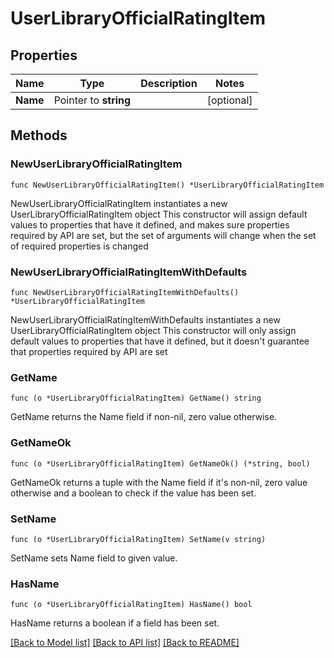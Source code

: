 # UserLibraryOfficialRatingItem

## Properties

Name | Type | Description | Notes
------------ | ------------- | ------------- | -------------
**Name** | Pointer to **string** |  | [optional] 

## Methods

### NewUserLibraryOfficialRatingItem

`func NewUserLibraryOfficialRatingItem() *UserLibraryOfficialRatingItem`

NewUserLibraryOfficialRatingItem instantiates a new UserLibraryOfficialRatingItem object
This constructor will assign default values to properties that have it defined,
and makes sure properties required by API are set, but the set of arguments
will change when the set of required properties is changed

### NewUserLibraryOfficialRatingItemWithDefaults

`func NewUserLibraryOfficialRatingItemWithDefaults() *UserLibraryOfficialRatingItem`

NewUserLibraryOfficialRatingItemWithDefaults instantiates a new UserLibraryOfficialRatingItem object
This constructor will only assign default values to properties that have it defined,
but it doesn't guarantee that properties required by API are set

### GetName

`func (o *UserLibraryOfficialRatingItem) GetName() string`

GetName returns the Name field if non-nil, zero value otherwise.

### GetNameOk

`func (o *UserLibraryOfficialRatingItem) GetNameOk() (*string, bool)`

GetNameOk returns a tuple with the Name field if it's non-nil, zero value otherwise
and a boolean to check if the value has been set.

### SetName

`func (o *UserLibraryOfficialRatingItem) SetName(v string)`

SetName sets Name field to given value.

### HasName

`func (o *UserLibraryOfficialRatingItem) HasName() bool`

HasName returns a boolean if a field has been set.


[[Back to Model list]](../README.md#documentation-for-models) [[Back to API list]](../README.md#documentation-for-api-endpoints) [[Back to README]](../README.md)


